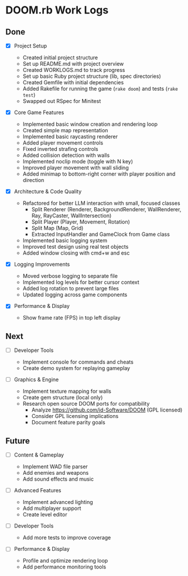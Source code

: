 # DOOM.rb Work Logs

## Done
- [x] Project Setup
  - Created initial project structure
  - Set up README.md with project overview
  - Created WORKLOGS.md to track progress
  - Set up basic Ruby project structure (lib, spec directories)
  - Created Gemfile with initial dependencies
  - Added Rakefile for running the game (`rake doom`) and tests (`rake test`)
  - Swapped out RSpec for Minitest

- [x] Core Game Features
  - Implemented basic window creation and rendering loop
  - Created simple map representation
  - Implemented basic raycasting renderer
  - Added player movement controls
  - Fixed inverted strafing controls
  - Added collision detection with walls
  - Implemented noclip mode (toggle with N key)
  - Improved player movement with wall sliding
  - Added minimap to bottom-right corner with player position and direction

- [x] Architecture & Code Quality
  - Refactored for better LLM interaction with small, focused classes
    - Split Renderer (Renderer, BackgroundRenderer, WallRenderer, Ray, RayCaster, WallIntersection)
    - Split Player (Player, Movement, Rotation)
    - Split Map (Map, Grid)
    - Extracted InputHandler and GameClock from Game class
  - Implemented basic logging system
  - Improved test design using real test objects
  - Added window closing with cmd+w and esc

- [x] Logging Improvements
  - Moved verbose logging to separate file
  - Implemented log levels for better cursor context
  - Added log rotation to prevent large files
  - Updated logging across game components
  
- [x] Performance & Display
  - Show frame rate (FPS) in top left display

## Next
- [ ] Developer Tools
  - Implement console for commands and cheats
  - Create demo system for replaying gameplay

- [ ] Graphics & Engine
  - Implement texture mapping for walls
  - Create gem structure (local only)
  - Research open source DOOM ports for compatibility
    - Analyze https://github.com/id-Software/DOOM (GPL licensed)
    - Consider GPL licensing implications
    - Document feature parity goals

## Future
- [ ] Content & Gameplay
  - Implement WAD file parser
  - Add enemies and weapons
  - Add sound effects and music

- [ ] Advanced Features
  - Implement advanced lighting
  - Add multiplayer support
  - Create level editor 


- [ ] Developer Tools
  - Add more tests to improve coverage
- [ ] Performance & Display
  - Profile and optimize rendering loop
  - Add performance monitoring tools
